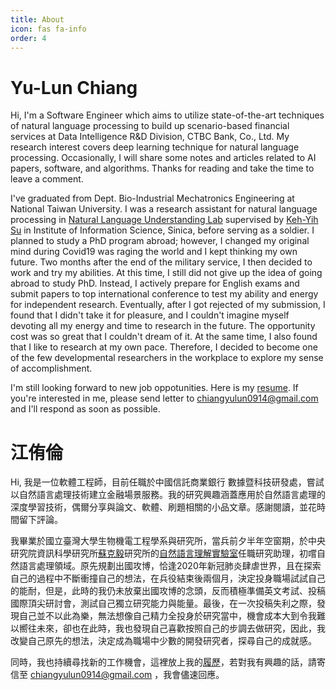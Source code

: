 ```yaml
---
title: About
icon: fas fa-info
order: 4
---
```


<h1><b>Yu-Lun Chiang</b></h1>

Hi, I'm a Software Engineer which aims to utilize state-of-the-art techniques of natural language processing to build up scenario-based financial services at Data Intelligence R&D Division, CTBC Bank, Co., Ltd. My research interest covers deep learning technique for natural language processing. Occasionally, I will share some notes and articles related to AI papers, software, and algorithms. Thanks for reading and take the time to leave a comment.

I've graduated from Dept. Bio-Industrial Mechatronics Engineering at National Taiwan University. I was a research assistant for natural language processing in [Natural Language Understanding Lab](http://nlul.iis.sinica.edu.tw) supervised by [Keh-Yih Su](https://homepage.iis.sinica.edu.tw/pages/kysu/index_zh.html) in Institute of Information Science, Sinica, before serving as a soldier. I planned to study a PhD program abroad; however, I changed my original mind during Covid19 was raging the world and I kept thinking my own future. Two months after the end of the military service, I then decided to work and try my abilities. At this time, I still did not give up the idea of going abroad to study PhD. Instead, I actively prepare for English exams and submit papers to top international conference to test my ability and energy for independent research. Eventually, after I got rejected of my submission, I found that I didn't take it for pleasure, and I couldn't imagine myself devoting all my energy and time to research in the future. The opportunity cost was so great that I couldn't dream of it. At the same time, I also found that I like to research at my own pace. Therefore, I decided to become one of the few developmental researchers in the workplace to explore my sense of accomplishment.

I'm still looking forward to new job oppotunities. Here is my [resume](https://allenyummy.github.io/resume/cv.pdf). If you're interested in me, please send letter to chiangyulun0914@gmail.com and I'll respond as soon as possible.


<h1><b>江侑倫</b></h1>

Hi, 我是一位軟體工程師，目前任職於中國信託商業銀行 數據暨科技研發處，嘗試以自然語言處理技術建立金融場景服務。我的研究興趣涵蓋應用於自然語言處理的深度學習技術，偶爾分享與論文、軟體、刷題相關的小品文章。感謝閱讀，並花時間留下評論。

我畢業於國立臺灣大學生物機電工程學系與研究所，當兵前夕半年空窗期，於中央研究院資訊科學研究所[蘇克毅](https://homepage.iis.sinica.edu.tw/pages/kysu/index_zh.html)研究所的[自然語言理解實驗室](http://nlul.iis.sinica.edu.tw)任職研究助理，初嚐自然語言處理領域。原先規劃出國攻博，恰逢2020年新冠肺炎肆虐世界，且在探索自己的過程中不斷衝撞自己的想法，在兵役結束後兩個月，決定投身職場試試自己的能耐，但是，此時的我仍未放棄出國攻博的念頭，反而積極準備英文考試、投稿國際頂尖研討會，測試自己獨立研究能力與能量。最後，在一次投稿失利之際，發現自己並不以此為樂，無法想像自己精力全投身於研究當中，機會成本大到令我難以嚮往未來，卻也在此時，我也發現自己喜歡按照自己的步調去做研究，因此，我改變自己原先的想法，決定成為職場中少數的開發研究者，探尋自己的成就感。

同時，我也持續尋找新的工作機會，這裡放上我的[履歷](https://allenyummy.github.io/resume/cv.pdf)，若對我有興趣的話，請寄信至 chiangyulun0914@gmail.com ，我會儘速回應。